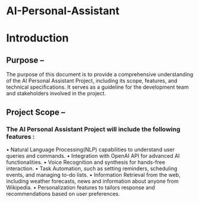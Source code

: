 # AI-Personal-Assistant

<h1>Introduction</h1>
<h2>Purpose –</h2>
<p>The purpose of this document is to provide a comprehensive
understanding of the AI Personal Assistant Project, including its scope,
features, and technical specifications. It serves as a guideline for the
development team and stakeholders involved in the project.</p>
<h2>Project Scope –</h2>
<h3>The AI Personal Assistant Project will include the following
features :</h3>
<p>• Natural Language Processing(NLP) capabilities to
understand user queries and commands.
• Integration with OpenAI API for advanced AI functionalities.
• Voice Recognition and synthesis for hands-free interaction.
• Task Automation, such as setting reminders, scheduling
events, and managing to-do lists.
• Information Retrieval from the web, including weather
forecasts, news and information about anyone from
Wikipedia.
• Personalization features to tailors response and
recommendations based on user preferences.</p>

